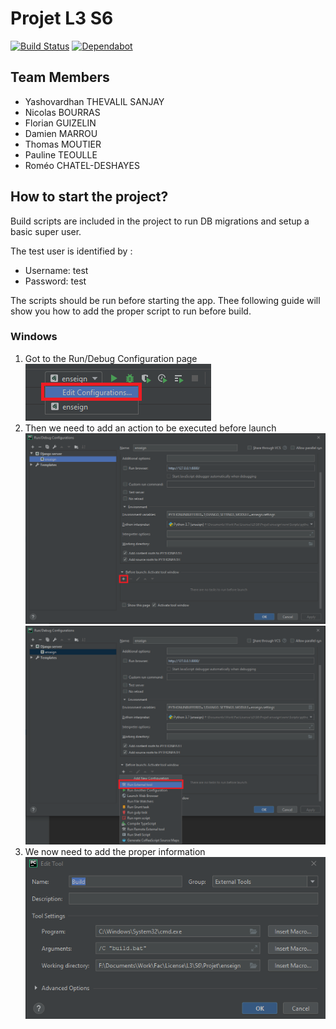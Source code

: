 # Projet L3 S6
[![Build Status](https://travis-ci.com/tag166tt/l3_s6_projet.svg?token=undefined&branch=master)](https://travis-ci.com/tag166tt/l3_s6_projet)
[![Dependabot](https://badgen.net/badge/Dependabot/enabled/green?icon=dependabot)](https://dependabot.com/)

## Team Members
- Yashovardhan THEVALIL SANJAY
- Nicolas BOURRAS
- Florian GUIZELIN
- Damien MARROU
- Thomas MOUTIER
- Pauline TEOULLE
- Roméo CHATEL-DESHAYES

## How to start the project?
Build scripts are included in the project to run DB migrations and setup a basic super user.

The test user is identified by :
- Username: test
- Password: test

The scripts should be run before starting the app. Thee following guide will show you how to add the proper script to run before build.

### Windows
1) Got to the Run/Debug Configuration page
![Run Debug Config](/readme_images/run_debug_edit.png)
2) Then we need to add an action to be executed before launch
![Run Debug Plus](/readme_images/run_conf.png)
![Run Debug External Tool](/readme_images/run_conf_plus.png)
3) We now need to add the proper information
![Tool Config](/readme_images/tool_config.png)
